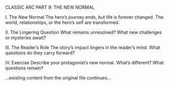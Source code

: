 CLASSIC ARC PART 9: THE NEW NORMAL

I. The New Normal
The hero’s journey ends, but life is forever changed. The world, relationships, or the hero’s self are transformed.

II. The Lingering Question
What remains unresolved? What new challenges or mysteries await?

III. The Reader’s Role
The story’s impact lingers in the reader’s mind. What questions do they carry forward?

IV. Exercise
Describe your protagonist’s new normal. What’s different? What questions remain?

...existing content from the original file continues...
